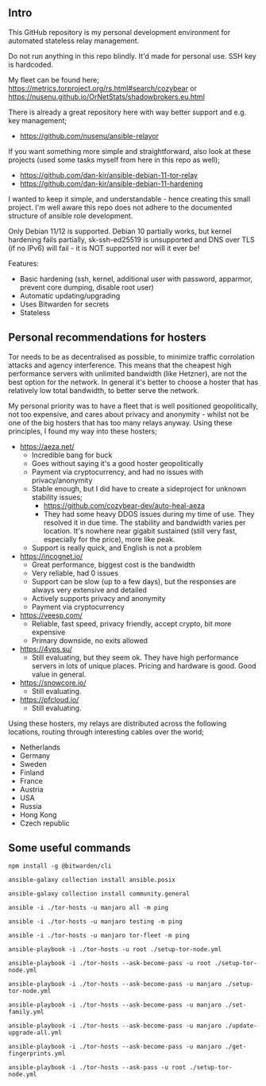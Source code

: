 ## Intro

This GitHub repository is my personal development environment for automated stateless relay management.

Do not run anything in this repo blindly. It'd made for personal use. SSH key is hardcoded.

My fleet can be found here; https://metrics.torproject.org/rs.html#search/cozybear or https://nusenu.github.io/OrNetStats/shadowbrokers.eu.html

There is already a great repository here with way better support and e.g. key management; 

- https://github.com/nusenu/ansible-relayor

If you want something more simple and straightforward, also look at these projects (used some tasks myself from here in this repo as well);

- https://github.com/dan-kir/ansible-debian-11-tor-relay
- https://github.com/dan-kir/ansible-debian-11-hardening

I wanted to keep it simple, and understandable - hence creating this small project. I'm well aware this repo does not adhere to the documented structure of ansible role development.

Only Debian 11/12 is supported. Debian 10 partially works, but kernel hardening fails partially, sk-ssh-ed25519 is unsupported and DNS over TLS (if no IPv6) will fail - it is NOT supported nor will it ever be! 

Features:
- Basic hardening (ssh, kernel, additional user with password, apparmor, prevent core dumping, disable root user)
- Automatic updating/upgrading
- Uses Bitwarden for secrets
- Stateless

## Personal recommendations for hosters

Tor needs to be as decentralised as possible, to minimize traffic corrolation attacks and agency interference. This means that the cheapest high performance servers with unlimited bandwidth (like Hetzner), are not the best option for the network. In general it's better to choose a hoster that has relatively low total bandwidth, to better serve the network.

My personal priority was to have a fleet that is well positioned geopolitically, not too expensive, and cares about privacy and anonymity - whilst not be one of the big hosters that has too many relays anyway. Using these principles, I found my way into these hosters;

- https://aeza.net/
    -   Incredible bang for buck
    -   Goes without saying it's a good hoster geopolitically
    -   Payment via cryptocurrency, and had no issues with privacy/anonymity
    -   Stable enough, but I did have to create a sideproject for unknown stability issues;
        -   https://github.com/cozybear-dev/auto-heal-aeza
        -   They had some heavy DDOS issues during my time of use. They resolved it in due time. The stability and bandwidth varies per location. It's nowhere near gigabit sustained (still very fast, especially for the price), more like peak.
    -   Support is really quick, and English is not a problem
- https://incognet.io/
    -   Great performance, biggest cost is the bandwidth
    -   Very reliable, had 0 issues
    -   Support can be slow (up to a few days), but the responses are always very extensive and detailed
    -   Actively supports privacy and anonymity
    -   Payment via cryptocurrency
- https://veesp.com/
    -   Reliable, fast speed, privacy friendly, accept crypto, bit more expensive
    -   Primary downside, no exits allowed
- https://4vps.su/
    -   Still evaluating, but they seem ok. They have high performance servers in lots of unique places. Pricing and hardware is good. Good value in general.
- https://snowcore.io/
    -   Still evaluating.
- https://pfcloud.io/
    -   Still evaluating.

Using these hosters, my relays are distributed across the following locations, routing through interesting cables over the world; 

-   Netherlands
-   Germany
-   Sweden
-   Finland
-   France
-   Austria
-   USA
-   Russia
-   Hong Kong
-   Czech republic

## Some useful commands
```
npm install -g @bitwarden/cli

ansible-galaxy collection install ansible.posix

ansible-galaxy collection install community.general

ansible -i ./tor-hosts -u manjaro all -m ping

ansible -i ./tor-hosts -u manjaro testing -m ping

ansible -i ./tor-hosts -u manjaro tor-fleet -m ping

ansible-playbook -i ./tor-hosts -u root ./setup-tor-node.yml

ansible-playbook -i ./tor-hosts --ask-become-pass -u root ./setup-tor-node.yml

ansible-playbook -i ./tor-hosts --ask-become-pass -u manjaro ./setup-tor-node.yml

ansible-playbook -i ./tor-hosts --ask-become-pass -u manjaro ./set-family.yml

ansible-playbook -i ./tor-hosts --ask-become-pass -u manjaro ./update-upgrade-all.yml

ansible-playbook -i ./tor-hosts --ask-become-pass -u manjaro ./get-fingerprints.yml

ansible-playbook -i ./tor-hosts --ask-pass -u root ./setup-tor-node.yml
```
